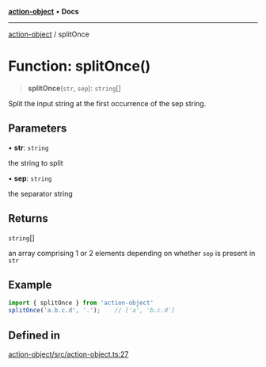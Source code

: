 [**action-object**](../README.md) • **Docs**

***

[action-object](../globals.md) / splitOnce

# Function: splitOnce()

> **splitOnce**(`str`, `sep`): `string`[]

Split the input string at the first occurrence of the sep string.

## Parameters

• **str**: `string`

the string to split

• **sep**: `string`

the separator string

## Returns

`string`[]

an array comprising 1 or 2 elements depending on whether `sep` 
is present in `str`

## Example

```ts
import { splitOnce } from 'action-object'
splitOnce('a.b.c.d', '.');    // ['a', 'b.c.d']
```

## Defined in

[action-object/src/action-object.ts:27](https://github.com/mksunny1/action-object/blob/d3b79ef45403db2af53250402a32918daa4abb39/src/action-object.ts#L27)
